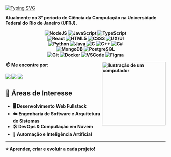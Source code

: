 [![Typing SVG](https://readme-typing-svg.herokuapp.com/?color=0A66C2&size=35&center=true&vCenter=true&width=1000&lines=👋+Oi,+eu+sou+Maria+Eduarda!;Estudante+de+Ciência+da+Computação)](https://git.io/typing-svg)

<p><b>Atualmente no 3° período de Ciência da Computação na <b>Universidade Federal do Rio de Janeiro (UFRJ)</b>.</p>

<div align="center">

![NodeJS](https://img.shields.io/badge/Node.js-6DA55F?style=for-the-badge&logo=node.js&logoColor=white)  ![JavaScript](https://img.shields.io/badge/JavaScript-F7DF1E?style=for-the-badge&logo=javascript&logoColor=black)  ![TypeScript](https://img.shields.io/badge/TypeScript-007ACC?style=for-the-badge&logo=typescript&logoColor=white)  
![React](https://img.shields.io/badge/React-%2320232a.svg?logo=react&logoColor=%2361DAFB) ![HTML5](https://img.shields.io/badge/HTML5-E34F26?style=for-the-badge&logo=html5&logoColor=white) ![CSS3](https://img.shields.io/badge/CSS3-1572B6?style=for-the-badge&logo=css3&logoColor=white) ![UX/UI](https://img.shields.io/badge/UX%2FUI-FF4088?style=for-the-badge&logo=adobecreativecloud&logoColor=white)  
![Python](https://img.shields.io/badge/Python-14354C?style=for-the-badge&logo=python&logoColor=white)  ![Java](https://img.shields.io/badge/Java-%23ED8B00?style=for-the-badge&logo=openjdk&logoColor=white)  ![C](https://img.shields.io/badge/C-00599C?style=for-the-badge&logo=c&logoColor=white)  ![C++](https://img.shields.io/badge/C++-00599C?style=for-the-badge&logo=c%2B%2B&logoColor=white)  ![C#](https://img.shields.io/badge/C%23-239120?style=for-the-badge&logo=c-sharp&logoColor=white)  
![MongoDB](https://img.shields.io/badge/MongoDB-47A248?style=for-the-badge&logo=mongodb&logoColor=white)  ![PostgreSQL](https://img.shields.io/badge/PostgreSQL-000?style=for-the-badge&logo=postgresql)  
![Git](https://img.shields.io/badge/Git-E44C30?style=for-the-badge&logo=git&logoColor=white)  ![Docker](https://img.shields.io/badge/Docker-2496ED?style=for-the-badge&logo=docker&logoColor=white)  ![VSCode](https://img.shields.io/badge/VSCode-007ACC?style=for-the-badge&logo=visual-studio-code&logoColor=white)  ![Figma](https://img.shields.io/badge/Figma-696969?style=for-the-badge&logo=figma&logoColor=white)  

</div>

<img src="https://raw.githubusercontent.com/MicaelliMedeiros/micaellimedeiros/master/image/computer-illustration.png" alt="ilustração de um computador" width="200px" align="right">

<div align='left'>
<p>📫 Me encontre por:</p>
<a href="mailto:albuquerque.zxl@gmail.com" target="_blank"> <img src="https://img.shields.io/badge/-Gmail-%23333?style=for-the-badge&logo=gmail&logoColor=white"></a>
<a href="https://www.linkedin.com/in/m-eduarda-albuquerque" target="_blank"><img src="https://img.shields.io/badge/-LinkedIn-0A66C2?style=for-the-badge&logo=linkedin&logoColor=white"></a>
<a href="https://www.instagram.com/_izumiiz" target="_blank"><img src="https://img.shields.io/badge/-Instagram-E4405F?style=for-the-badge&logo=instagram&logoColor=white"></a>
</div>

## 🚀 Áreas de Interesse
- 🖥️ **Desenvolvimento Web Fullstack**  
- ☁️ **Engenharia de Software e Arquitetura de Sistemas**  
- 🛠️ **DevOps & Computação em Nuvem**  
- 🤖 **Automação e Inteligência Artificial**  

---

⭐ **Aprender, criar e evoluir a cada projeto!**
